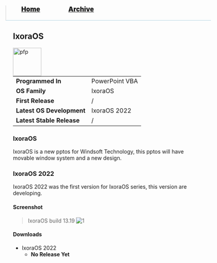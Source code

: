 <blockquote style="background: #0000;border-bottom: 1px solid #B2D2E1;height: 30px;margin: 0 -20px 20px;padding: 0px 20px 9px 40px;">
  <p style=""><a href="https://quintenvandamme.github.io/pptos-wiki/" style="font-size: 17px;font-weight: 900;font-style: normal;text-shadow: rgba(255,255,255,0.9) 0 1px 0;">Home</a>&nbsp;&nbsp;&nbsp;&nbsp;&nbsp;&nbsp;&nbsp;&nbsp;&nbsp;&nbsp;&nbsp;&nbsp;&nbsp;&nbsp;&nbsp;&nbsp;&nbsp;&nbsp;
    <a href="https://quintenvandamme.github.io/pptos-wiki/archive/" style="font-size: 17px;font-weight: 900;font-style: normal;text-shadow: rgba(255,255,255,0.9) 0 1px 0;">Archive</a>
  </p>
</blockquote>

## IxoraOS

<img align="left" height="75" alt="pfp" src="https://user-images.githubusercontent.com/86305611/174484128-67a58afa-dfa8-4965-8f60-3d351fd5af0a.png" />

|                           |                               |
| ------------------------- | ----------------------------- |
| **Programmed In**         | PowerPoint VBA                |
| **OS Family**             | IxoraOS                       |
| **First Release**         | /                             |
| **Latest OS Development** | IxoraOS 2022                  |
| **Latest Stable Release** | /                             |

### IxoraOS

IxoraOS is a new pptos for Windsoft Technology, this pptos will have movable window system and a new design.

### IxoraOS 2022

IxoraOS 2022 was the first version for IxoraOS series, this version are developing.

#### Screenshot

> IxoraOS build 13.19
  ![1](https://user-images.githubusercontent.com/86305611/186690759-031c207e-ad75-434b-93b2-228aa5239933.png)

#### Downloads

- IxoraOS 2022
   - __No Release Yet__

<body style="background-image: url(https://raw.githubusercontent.com/hexa-one/pptos-wiki/gh-pages/assets/background/background.png);background-repeat: no-repeat;background-attachment: fixed;background-size: cover;">
